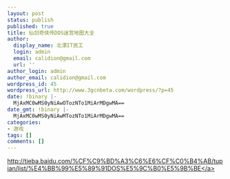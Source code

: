 ```yaml
---
layout: post
status: publish
published: true
title: 仙剑奇侠传DOS迷宫地图大全
author:
  display_name: 北漂IT民工
  login: admin
  email: calidion@gmail.com
  url: ''
author_login: admin
author_email: calidion@gmail.com
wordpress_id: 45
wordpress_url: http://www.3gcnbeta.com/wordpress/?p=45
date: !binary |-
  MjAxMC0wMS0yNiAwOTozNTo1MiArMDgwMA==
date_gmt: !binary |-
  MjAxMC0wMS0yNiAwMTozNTo1MiArMDgwMA==
categories:
- 游戏
tags: []
comments: []
---
```

<p><a href="http:&#47;&#47;tieba.baidu.com&#47;%CF%C9%BD%A3%C6%E6%CF%C0%B4%AB&#47;tupian&#47;list&#47;%E4%BB%99%E5%89%91DOS%E5%9C%B0%E5%9B%BE">http:&#47;&#47;tieba.baidu.com&#47;%CF%C9%BD%A3%C6%E6%CF%C0%B4%AB&#47;tupian&#47;list&#47;%E4%BB%99%E5%89%91DOS%E5%9C%B0%E5%9B%BE<&#47;a></p>
